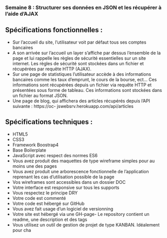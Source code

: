 ### Semaine 8 : Structurer ses données en JSON et les récupérer à l’aide d’AJAX


## Spécifications fonctionnelles :
- Sur l’accueil du site, l’utilisateur voit par défaut tous ses comptes bancaires
- A son arrivée sur l’accueil un layer s’affiche par dessus l’ensemble de la page et lui rappelle les
règles de sécurité essentielles sur un site internet. Les règles de sécurité sont stockées dans un
fichier et récupérées par requête HTTP (AJAX).
- Sur une page de statistiques l’utilisateur accède à des informations bancaires comme les taux
d’emprunt, le cours de la bourse, ect... Ces informations sont récupérées depuis un fichier via
requête HTTP et présentées sous forme de tableau. Ces informations sont stockées dans un fichier
au format JSON.
- Une page de blog, qui affichera des articles récupérés depuis l’API suivante : https://oc-
jswebsrv.herokuapp.com/api/articles


## Spécifications techniques :
- HTML5
- CSS3
- Framework Boostrap4
- Base Boilerplate
- JavaScript avec respect des normes ES6
- Vous avez produit des maquettes de type wireframe simples pour au moins une des pages
- Vous avez produit une arborescence fonctionnelle de l’application reprenant les cas d’utilisation
possible de la page
- Vos wireframes sont accessibles dans un dossier DOC
- Votre interface est responsive sur tous les supports
- Vous respectez le principe DRY
- Votre code est commenté
- Votre code est hébergé sur GitHub
- Vous avez fait usage d’un logiciel de versionning
- Votre site est hébergé via une GH-page- Le repository contient un readme, une description et des tags
- Vous utilisez un outil de gestion de projet de type KANBAN. Idéalement pour cha
